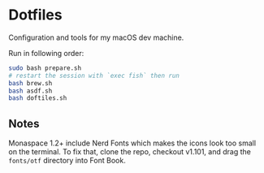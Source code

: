 # Dotfiles

Configuration and tools for my macOS dev machine.

Run in following order:

```sh
sudo bash prepare.sh
# restart the session with `exec fish` then run
bash brew.sh
bash asdf.sh
bash doftiles.sh
```

## Notes

Monaspace 1.2+ include Nerd Fonts which makes the icons look too small on the terminal. To fix that, clone the repo, checkout v1.101, and drag the `fonts/otf` directory into Font Book.
